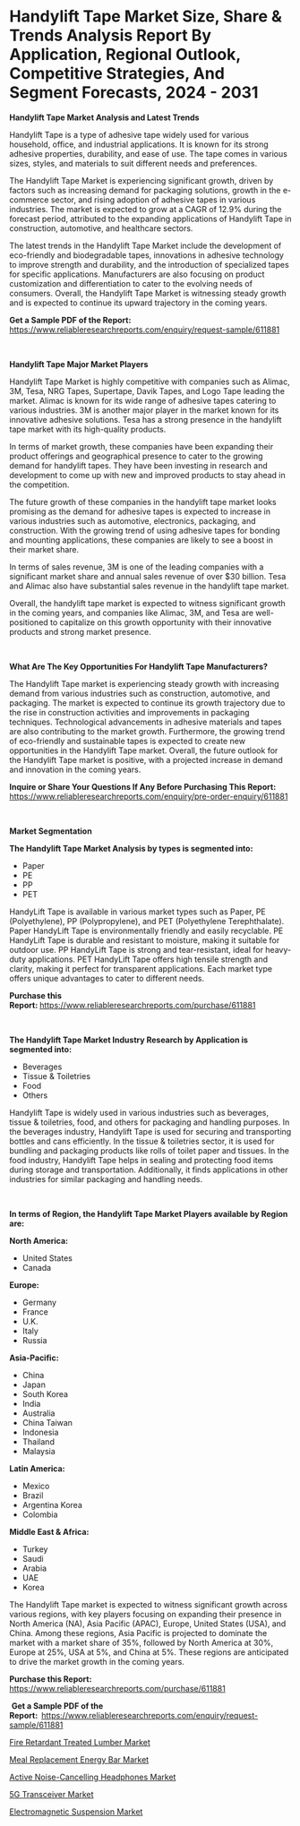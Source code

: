 <p><h1>Handylift Tape Market Size, Share & Trends Analysis Report By Application, Regional Outlook, Competitive Strategies, And Segment Forecasts, 2024 - 2031</h1></p><p><strong>Handylift Tape Market Analysis and Latest Trends</strong></p>
<p><p>Handylift Tape is a type of adhesive tape widely used for various household, office, and industrial applications. It is known for its strong adhesive properties, durability, and ease of use. The tape comes in various sizes, styles, and materials to suit different needs and preferences.</p><p>The Handylift Tape Market is experiencing significant growth, driven by factors such as increasing demand for packaging solutions, growth in the e-commerce sector, and rising adoption of adhesive tapes in various industries. The market is expected to grow at a CAGR of 12.9% during the forecast period, attributed to the expanding applications of Handylift Tape in construction, automotive, and healthcare sectors.</p><p>The latest trends in the Handylift Tape Market include the development of eco-friendly and biodegradable tapes, innovations in adhesive technology to improve strength and durability, and the introduction of specialized tapes for specific applications. Manufacturers are also focusing on product customization and differentiation to cater to the evolving needs of consumers. Overall, the Handylift Tape Market is witnessing steady growth and is expected to continue its upward trajectory in the coming years.</p></p>
<p><strong>Get a Sample PDF of the Report:&nbsp;</strong> <a href="https://www.reliableresearchreports.com/enquiry/request-sample/611881">https://www.reliableresearchreports.com/enquiry/request-sample/611881</a></p>
<p>&nbsp;</p>
<p><strong>Handylift Tape Major Market Players</strong></p>
<p><p>Handylift Tape Market is highly competitive with companies such as Alimac, 3M, Tesa, NRG Tapes, Supertape, Davik Tapes, and Logo Tape leading the market. Alimac is known for its wide range of adhesive tapes catering to various industries. 3M is another major player in the market known for its innovative adhesive solutions. Tesa has a strong presence in the handylift tape market with its high-quality products.</p><p>In terms of market growth, these companies have been expanding their product offerings and geographical presence to cater to the growing demand for handylift tapes. They have been investing in research and development to come up with new and improved products to stay ahead in the competition.</p><p>The future growth of these companies in the handylift tape market looks promising as the demand for adhesive tapes is expected to increase in various industries such as automotive, electronics, packaging, and construction. With the growing trend of using adhesive tapes for bonding and mounting applications, these companies are likely to see a boost in their market share.</p><p>In terms of sales revenue, 3M is one of the leading companies with a significant market share and annual sales revenue of over $30 billion. Tesa and Alimac also have substantial sales revenue in the handylift tape market.</p><p>Overall, the handylift tape market is expected to witness significant growth in the coming years, and companies like Alimac, 3M, and Tesa are well-positioned to capitalize on this growth opportunity with their innovative products and strong market presence.</p></p>
<p>&nbsp;</p>
<p><strong>What Are The Key Opportunities For Handylift Tape Manufacturers?</strong></p>
<p><p>The Handylift Tape market is experiencing steady growth with increasing demand from various industries such as construction, automotive, and packaging. The market is expected to continue its growth trajectory due to the rise in construction activities and improvements in packaging techniques. Technological advancements in adhesive materials and tapes are also contributing to the market growth. Furthermore, the growing trend of eco-friendly and sustainable tapes is expected to create new opportunities in the Handylift Tape market. Overall, the future outlook for the Handylift Tape market is positive, with a projected increase in demand and innovation in the coming years.</p></p>
<p><strong>Inquire or Share Your Questions If Any Before Purchasing This Report:</strong> <a href="https://www.reliableresearchreports.com/enquiry/pre-order-enquiry/611881">https://www.reliableresearchreports.com/enquiry/pre-order-enquiry/611881</a></p>
<p>&nbsp;</p>
<p><strong>Market Segmentation</strong></p>
<p><strong>The Handylift Tape Market Analysis by types is segmented into:</strong></p>
<p><ul><li>Paper</li><li>PE</li><li>PP</li><li>PET</li></ul></p>
<p><p>HandyLift Tape is available in various market types such as Paper, PE (Polyethylene), PP (Polypropylene), and PET (Polyethylene Terephthalate). Paper HandyLift Tape is environmentally friendly and easily recyclable. PE HandyLift Tape is durable and resistant to moisture, making it suitable for outdoor use. PP HandyLift Tape is strong and tear-resistant, ideal for heavy-duty applications. PET HandyLift Tape offers high tensile strength and clarity, making it perfect for transparent applications. Each market type offers unique advantages to cater to different needs.</p></p>
<p><strong>Purchase this Report:&nbsp;</strong><a href="https://www.reliableresearchreports.com/purchase/611881">https://www.reliableresearchreports.com/purchase/611881</a></p>
<p>&nbsp;</p>
<p><strong>The Handylift Tape Market Industry Research by Application is segmented into:</strong></p>
<p><ul><li>Beverages</li><li>Tissue & Toiletries</li><li>Food</li><li>Others</li></ul></p>
<p><p>Handylift Tape is widely used in various industries such as beverages, tissue & toiletries, food, and others for packaging and handling purposes. In the beverages industry, Handylift Tape is used for securing and transporting bottles and cans efficiently. In the tissue & toiletries sector, it is used for bundling and packaging products like rolls of toilet paper and tissues. In the food industry, Handylift Tape helps in sealing and protecting food items during storage and transportation. Additionally, it finds applications in other industries for similar packaging and handling needs.</p></p>
<p>&nbsp;</p>
<p><strong>In terms of Region, the Handylift Tape Market Players available by Region are:</strong></p>
<p>
    <p> <strong> North America: </strong>
        <ul>
            <li>United States</li>
            <li>Canada</li>
        </ul>
        </p> 
    <p> <strong> Europe: </strong>
        <ul>
            <li>Germany</li>
            <li>France</li>
            <li>U.K.</li>
            <li>Italy</li>
            <li>Russia</li>
        </ul>
        </p> 
    <p> <strong> Asia-Pacific: </strong>
        <ul>
            <li>China</li>
            <li>Japan</li>
            <li>South Korea</li>
            <li>India</li>
            <li>Australia</li>
            <li>China Taiwan</li>
            <li>Indonesia</li>
            <li>Thailand</li>
            <li>Malaysia</li>
        </ul>
        </p> 
    <p> <strong> Latin America: </strong>
        <ul>
            <li>Mexico</li>
            <li>Brazil</li>
            <li>Argentina Korea</li>
            <li>Colombia</li>
        </ul>
        </p> 
    <p> <strong> Middle East & Africa: </strong>
        <ul>
            <li>Turkey</li>
            <li>Saudi</li>
            <li>Arabia</li>
            <li>UAE</li>
            <li>Korea</li>
        </ul>
    </p>
    </p>
<p><p>The Handylift Tape market is expected to witness significant growth across various regions, with key players focusing on expanding their presence in North America (NA), Asia Pacific (APAC), Europe, United States (USA), and China. Among these regions, Asia Pacific is projected to dominate the market with a market share of 35%, followed by North America at 30%, Europe at 25%, USA at 5%, and China at 5%. These regions are anticipated to drive the market growth in the coming years.</p></p>
<p><strong>Purchase this Report: </strong><a href="https://www.reliableresearchreports.com/purchase/611881">https://www.reliableresearchreports.com/purchase/611881</a></p>
<p>&nbsp;<strong>Get a Sample PDF of the Report:&nbsp;&nbsp;</strong><a href="https://www.reliableresearchreports.com/enquiry/request-sample/611881">https://www.reliableresearchreports.com/enquiry/request-sample/611881</a></p>
<p><strong></strong></p>
<p><p><a href="https://github.com/FassouRP/Market-Research-Report-List-3/blob/main/fire-retardant-treated-lumber-market.md">Fire Retardant Treated Lumber Market</a></p><p><a href="https://github.com/rahu1506/Market-Research-Report-List-3/blob/main/meal-replacement-energy-bar-market.md">Meal Replacement Energy Bar Market</a></p><p><a href="https://issuu.com/reportprime-2/docs/active-noise-cancelling-headphones-market-size-203">Active Noise-Cancelling Headphones Market</a></p><p><a href="https://medium.com/@marieramos20/5g-transceiver-market-share-evolution-and-market-growth-trends-2024-2031-9084d4d6e55f">5G Transceiver Market</a></p><p><a href="https://issuu.com/reportprime-2/docs/electromagnetic-suspension-market-size-2030.pptx">Electromagnetic Suspension Market</a></p></p>